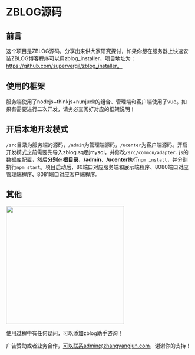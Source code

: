 # ZBLOG源码

## 前言

这个项目是ZBLOG源码，分享出来供大家研究探讨，如果你想在服务器上快速安装ZBLOG博客程序可以用zblog_installer，项目地址为：https://github.com/supervergil/zblog_installer。

## 使用的框架

服务端使用了nodejs+thinkjs+nunjuck的组合、管理端和客户端使用了vue。如果有需要进行二次开发，请务必查阅好对应的框架说明！

## 开启本地开发模式

```/src```目录为服务端的源码，```/admin```为管理端源码，```/ucenter```为客户端源码。开启开发模式之前需要先导入zblog.sql到mysql，并修改```/src/common/adapter.js```的数据库配置，然后**分别**在**根目录**、**/admin**、**/ucenter**执行```npm install```，并分别执行```npm start```。项目启动后，80端口对应服务端和展示端程序、8080端口对应管理端程序、8081端口对应客户端程序。

## 其他

<img src="https://github.com/supervergil/zblog_installer/raw/master/promotion/images/qrcode.jpg" width="320" />

使用过程中有任何疑问，可以添加zblog助手咨询！

广告赞助或者业务合作，可以联系admin@zhangyangjun.com，谢谢你的支持！